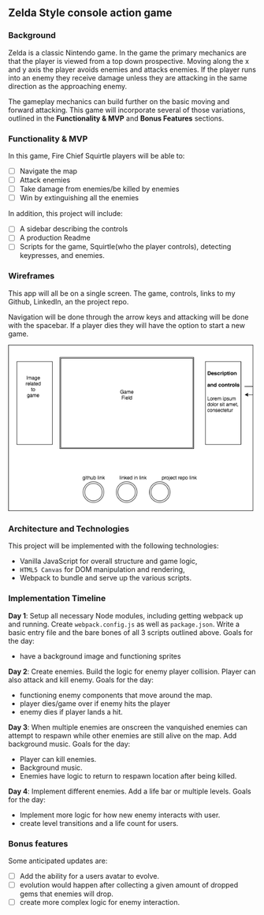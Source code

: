 ## Zelda Style console action game

### Background

Zelda is a classic Nintendo game. In the game the primary mechanics are that the player is viewed from a top down prospective. Moving along the x and y axis the player avoids enemies and attacks enemies. If the player runs into an enemy they receive damage unless they are attacking in the same direction as the approaching enemy.

The gameplay mechanics can build further on the basic moving and forward attacking.  This game will incorporate several of those variations, outlined in the **Functionality & MVP** and **Bonus Features** sections.  

### Functionality & MVP  

In this game, Fire Chief Squirtle players will be able to:

- [ ] Navigate the map
- [ ] Attack enemies
- [ ] Take damage from enemies/be killed by enemies
- [ ] Win by extinguishing all the enemies

In addition, this project will include:

- [ ] A sidebar describing the controls
- [ ] A production Readme
- [ ] Scripts for the game, Squirtle(who the player controls), detecting keypresses, and enemies.

### Wireframes

This app will all be on a single screen. The game, controls, links to my Github, LinkedIn, an the project repo.

Navigation will be done through the arrow keys and attacking will be done with the spacebar. If a player dies they will have the option to start a new game.

![wireframes](wireframe.png)

### Architecture and Technologies

This project will be implemented with the following technologies:

- Vanilla JavaScript for overall structure and game logic,
- `HTML5 Canvas` for DOM manipulation and rendering,
- Webpack to bundle and serve up the various scripts.

### Implementation Timeline

**Day 1**: Setup all necessary Node modules, including getting webpack up and running.  Create `webpack.config.js` as well as `package.json`.  Write a basic entry file and the bare bones of all 3 scripts outlined above. Goals for the day:

- have a background image and functioning sprites

**Day 2**: Create enemies. Build the logic for enemy player collision. Player can also attack and kill enemy. Goals for the day:

- functioning enemy components that move around the map.
- player dies/game over if enemy hits the player
- enemy dies if player lands a hit.

**Day 3**: When multiple enemies are onscreen the vanquished enemies can attempt to respawn while other enemies are still alive on the map. Add background music. Goals for the day:

- Player can kill enemies.
- Background music.
- Enemies have logic to return to respawn location after being killed.


**Day 4**: Implement different enemies. Add a life bar or multiple levels.  Goals for the day:

- Implement more logic for how new enemy interacts with user.
- create level transitions and a life count for users.


### Bonus features

Some anticipated updates are:

- [ ] Add the ability for a users avatar to evolve.
- [ ] evolution would happen after collecting a given amount of dropped gems that enemies will drop.
- [ ] create more complex logic for enemy interaction.
